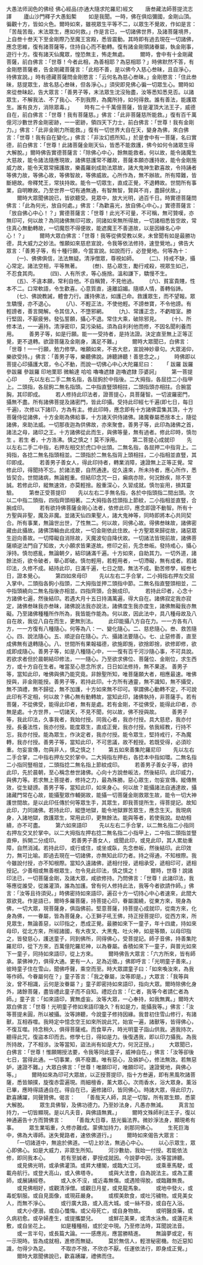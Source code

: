 大愚法师润色的佛经
  佛心經品(亦通大隨求陀羅尼)經文   　　唐叁藏法師菩提流志譯 　　廬山沙門釋子大愚鉛槧  　　如是我聞。一時，佛在俱焰彌國，金剛山頂。徧觀十方，皆如火色。爾時如來，雖視眾生平等不二，以眾生不覺故，作如是言：「苦哉苦哉，末法眾生，應如何救。」作是言已，一切諸佛世界，及諸菩薩境界，上自叁十叁天下至金剛際乃至魔王宮殿，悉皆震動。其時即有過去現在一切諸佛，應念思維，復有諸菩薩等，住持自心而不動轉。復有諸金剛領諸眷屬，執金剛事，遊行十方。復有諸天仙魔眾，惶恐無主，怖走無處。 　　爾時，會中有十金剛藏菩薩，前白佛言：「世尊！今者此相，為善相耶？為惡相耶？」時佛默然不答，有金剛愍菩薩者，告金剛藏菩薩言：「此相不善，是以佛今入慈心叁昧，且自淨心，待佛宣說。」時有德藏菩薩問金剛愍言：「云何名為慈心叁昧。」金剛愍言：「住此叁昧，慈提眾生，故名慈心叁昧，但各淨心。」須臾即見佛心徧一切眾生心。爾時如來從叁昧起，告大眾言：「善男子等，末法眾生沈沒殆盡，汝等悉知悉見否。以諸眾生，不解我法、不了我心、不到我際，為魔所持，如何得救。誰有善法，能護眾生。誰有良方，消除眾毒。」 　　時有二十千萬億菩薩，皆是灌頂大法王子，威德自在，前白佛言：「世尊！我有菩薩慈。」佛言：「此非菩薩慈所能救。」復有百千萬億河沙數世界金剛密跡，一一密跡，領四天下力士，前白佛言：「世尊！我有金剛力。」佛言：「此非金剛力所能救。」復有一切世界大自在天，變身為佛，來白佛言：「世尊！我有自在變化。」佛言：「非汝幻惑所知。」於是會中有一菩薩，名曰實德，前白佛言：「世尊！此諸菩薩金剛天仙，皆悉不能救護，佛今如何令諸眾生得大解脫。」爾時佛告實德菩薩言：「除佛心中心，餘無能救者。何以故，能令諸魔生大慈故，能令諸法隨應現故，諸佛慈護常不離故，菩薩本願亦護持故，能令金剛施威力故，能令天眾常擁護故，樂義羅剎成助法眾故，諸大鬼神生歡喜故，令持誦者等佛力故，等佛心故，等佛智故，等佛威故。心所作為，無不辦故。所有障難，皆斷絕故。帝釋梵王，常扶持故。能令一切眾生，直成正覺，不退轉故。世間所有事業，自明瞭故。乃至世界一切有通無通，有智無智，賢與不肖，盡歸伏故。」 　　爾時大眾聞佛說已，皆欲聽受。見眾中，放大光明，過百千日。時實德菩薩問佛言：「此為何光，放自何處。」佛言：「為歡喜光，放自佛心中心。」實德菩薩言：「放自佛心中心！？」實德菩薩言：「世尊！此光不可量，不可稱，無可贊嘆，亦無印可，何以故？為同諸佛無印可故，同諸如來無所得故，一切諸相悉皆空故，常住真心無動轉故，一切魔怨不得便故，能遮魔王不善道故，以是因緣名心中心！？」 　　爾時大眾白佛言：「世尊！我等從佛受教以來，未曾聞有如是最勝功德，具大威力之妙法。惟願如來慈悲宣說，令我等依法修持，速登覺地。」佛告大眾言：「善男子等，有十種行願，今當宣說。如說而行，必登覺地。何等為十： 　　(一)、佛佛俱信，法法無疑。清淨僧眾，尊視如師。 　　(二)、持戒不缺，攝心常定。諸法空相，平等無著。 　　(叁)、慈心眾生，勵行戒殺，視眾生如己，不忍食其肉。 　　(四)、人有所求，等心施捨。溫和謙下，驕慢不生。  　　(五)、不違本願，常利自他。不自稱贊，不見他過。 　　(六)、貧富貴賤，性本不二。口常軟語，令生歡喜。心意質直，遠離諂媚。隨順人情，善轉俗諦。 　　(七)、佛說教誡，體會力行。護持佛法，如護己命。救護眾生，而不望報。眾生驕慢，亦不退心。 　　(八)、不輕正法，不使他輕。不謗叁寶，不令他謗。有輕謗者，善言開解。令其信入，不墮邪網。 　　(九)、常護正念，不虧暗室。勝行堅固，不厭疲勞。發弘誓願，攝心不退。常住大乘，破除邪見。 　　(十)、所修本法，一一遍持。清淨密印，莫污染結。須為自利利他而修，不因名聞利養而用。 　　善男子等，如是行願。能一一受持者，是持法證。決定直至無上正等正覺，更不退轉。欲證菩薩及金剛身，滿足不難。」 　　爾時大眾聞已，白佛言：「世尊！一一行願，勉力修學。唯願如來，不吝大悲，宣說神妙章句。大眾渴仰，樂欲受持。」佛言：「善男子等，樂聽佛說。諦聽諦聽！善思念之。」 　　時佛即以菩提心印攝護大眾，令心不動，而說一切佛心中心大陀羅尼曰： 　　「 跋羅 跋羅 參跋羅 參跋羅 印地栗耶 微輸達 哈哈 嚕嚕遮隸 迦嚕遮隸 莎婆訶」   　　第一菩提心印 　　先以左右二手二無名指，各屈鉤於中指後。二大拇指，各屈捻二小指甲上。二頭指，各屈鉤二無名指頭。二中指直豎頭相拄，二頭指頭亦相拄。合腕當胸，其印即成。 　　若人修持此印法者，證菩提心，具菩薩智。一切波羅密門，攝無不盡。所有諸佛菩提及諸密門，皆此印攝。受持此印經七千遍(即七日，每日千遍)，次修以下諸印，方為有主。修此印時，應念即有十方諸佛雲集其頂，十方菩薩侍從諸佛，十方金剛為佛給事，十方諸天供侍諸佛。諸魔眷屬悉捨本土，隨從諸佛，來助法威。一切那夜迦為供佛故，亦來聚會。善男子等，此印為諸佛之首，諸法之母，諸印之王。十方諸佛從此而生，與佛等量，無有過者。修此印時，慎勿生 。若生 者，十方浩沸。慎之慎之！莫不淨用。   　　第二菩提心成就印 　　先以左右二手二中指，右押左相交於虎口中出頭。二無名指，各屈押二中指背上。二拇指，各捻二無名指頭相並。二頭指於二無名指背上頭相拄，二小指相並直豎，其印即成。 　　若善男子善女人，得此印持者，轉業消障，速證無上正等正覺。常修此印，得聞持不忘。於諸法要，自然通達。從久遠來，所未持者，應心所作，悉皆契合。世間諸病，無論輕重。但結印念咒一日，癩病亦除，何況餘疾，除不至誠。若修此印，縱無速效，亦莫輕捨。殷重深心，久習成就。慎勿妄用，損其靈驗。   　　第叁正受菩提印 　　先以左右二手無名指，各於中指頭指二間出頭。次以二中指二頭指，四指齊頭相著。二大拇指各捻頭指上節紋，二小指相並直豎，合腕成印。 　　若有欲持佛菩薩金剛心法者，依修此印，應念即證不動智。所有十方聖與非聖，魔及非魔。並諸天仙四果聖人，諸大鬼神等，同時即將本心共同契合。所有事業，無論世出世，了性無二。何以故，同佛心故。得佛叁昧故，諸佛密藏由此攝故。諸佛頂輪由此成故，一切金剛依此住故。十方聖眾來歸從故，諸惡眾生迴向善故。一切障礙自消除故，天魔波旬自降伏故。一切諸法皆現前故，諸佛菩薩順逆法門自了知故，大小願求皆果遂故。修印之前，先念叁皈。發持戒心，攝心淨持。慎勿惑亂，無論朝夕，結印誦滿千遍。十方如來，自助其力。一切外道，諸餘法術，欲令破者，舉心即破。慎勿輕用，若輕用者，一切滯礙，無有成者。若諸印法，久修不成。結持此印，日滿千遍，七日之間，無法不成。勤苦修學，經叁七日，證本覺心。   　　第四如來母印 　　先以左右二手合掌，二小拇指右押左交屈入掌中。二頭指各鉤小指頭，二大拇指並押二頭指中節。二無名指直豎頭相並，二中指頭繞向二無名指後亦相並。四指齊頭，合腕成印。 　　若持此印者，心念十方諸佛七遍，然後結印。若遇大月十五日持滿萬遍，得大自在。諸佛寂定我亦寂定，諸佛叁昧我亦叁昧，諸佛說法我亦說法，諸佛度生我亦度生，諸佛無礙我亦無礙。乃至諸佛種種所作所為，我皆能作能為。何以故，因此法中，具八種母故及八自在故，我從八自在而生，更無別法。 　　此印能攝八方自在力。一一方各有八方，一一方復有八種隨心。何等為八：一、變化隨心。二、慈悲隨心。叁、救苦隨心。四、說法隨心。五、順逆自在隨心。六、攝諸法要隨心。七、止惡修善，直至成佛無有退轉隨心。八、世間所有果報福德，欲施即施，欲捨即捨，欲修即修，欲成即成隨心。善男子等，如是八種隨心中，一一復有百千河沙隨心事，不可具說。若欲求者但於晨朝結印修法，一一隨心。乃至欲求佛位、菩薩位、金剛位，求生西方，或十方自在生者。唯當至心思念所求，日日如法修持，無不果遂。 善男子等，當知此印，唯佛與佛乃能究竟。非餘聖所知，唯菩薩願大者，相應最速。唯佛授與，非金剛能授。善男子等，若持此印。十方所有通靈，無不識知，無不攝受，無不頂禮，無不歸從，無不加護，十方如來無不印可。寧謂佛心動轉不定，不可說此印有不定相，何以故？佛心無有動轉故，當知此印，諸佛執持，非菩薩手。若有菩薩，不從佛受，能得此印者，無有是處。若有金剛，不從佛受，能得此印者，亦無是處。十方世界，一切諸天，不見不聞，何以故，佛不授與故。 　　善男子等，我此印法，久事我者，我始付授。同我心者，我亦付授。具大慈悲，我亦付授。長養法性，我亦付授。能度眾生，直成正覺，我亦付授。依我經教，行持不忘，我亦付授。能為眾生，作決定者，我亦付授。能令眾生，堅持戒行，不為魔轉，我亦付授。善男子等，當知此印，不可思議，故不輕授。若既受得，必須珍重。勿妄宣傳，勿與非人，慎之慎之！   　　第五如來善集陀羅尼印 　　先以左右二手合掌，二中指右押左交於掌中。二大拇指左押右，各捻本中指如環。二無名指二小指同豎相並，二頭指捻二無名指上節紋成印。 　　若善男子善女子等，欲持此印，先於晨朝，至心稱念叁世諸佛。心向十方說叁皈法，然後結印。此印威力，與佛力等。若求無上菩提者，修持之力，最為殊勝。惡心眾生，勿妄宣傳。縱傳無效，從生疑謗。善男子等，當知此印，如來身心。何以故？能攝諸法自通達故，攝諸藏門常在心故，能攝聖眾作輔弼故，能攝一切菩薩金剛救眾生故，能令一切大神護世間故。是以此印任傳於何等眾生手，其眾生，即我菩提所生，得菩提記。故知此印，力同諸佛。若持此印，縱墮地獄，能令地獄罪苦眾生，應念生天。我現病身，入諸地獄，救護眾生，常用此印，更無餘法。能與等者，若使我說。劫劫相續，亦不可盡。   　　第六如來語印 　　先以左右二手合掌，以二無名指二小指同右押左交叉於掌中。以二大拇指左押右捻二無名指二小指甲上，二中指二頭指並豎直伸，拆開二分成印。 　　若善男子善女人，或聞此印，或見此印，其人累劫重障，自然消減。若持此印，或行或住，或坐或臥，先念叁皈，然後結印。此印效力，無可比喻。即過去現在一切諸佛，亦無知此印力者。持之得通，不知根際。我今雖說付授，亦不知根際。當知久遠諸佛，遞相付授，遞相承受，遞相印可，遞相授記。少善相或無善根眾生，勿令見此印法，慎之慎之！ 　　爾時，世尊！說諸印法已，一切菩薩金剛，及諸大眾，咸欲修持。乃問佛言：「世尊！此諸印法，我等應從誰受，從誰灌頂，誰為加護。曾有何人修持此法，我等今者欲請作師。」佛言：「汝等且待須臾。」時佛密持如來語印，遍召十方一切持心中心者速來，此間大眾欲見。作是語已，爾時多羅菩薩，持菩提心印，眷屬圍繞，從東方來，現身為佛，一切大眾，現菩薩身，俱詣佛前。堅意菩薩，持菩提心成就印，從南方來，化身為佛，一一眷屬，皆為菩薩身。心王獅子吼王佛，持正授菩提印，從西方來，所見眾生，無論善惡，以印指之，悉成正覺。最勝如來下一童子，年十四歲，持如來母印，從北方來，所經諸國，有大夜叉、大黑鬼、吐火神，如是等類，以母印指之，皆發慈心，護送童子，同到佛所，同得佛心，受菩提記。師子音佛，持善集陀羅尼印，從下方來，百萬億陀羅尼神，以為眷屬。香積如來下一童子，與普光如來下一童子，同持如來語印，從上方來。 　　爾時佛告大眾言：「六方所來，皆有師承。蒙佛神力，俱得大通。更有一人，足為近徵。」佛即呼言：「光明童子善來。」彼時童子住在雪山，聞佛呼聲，乘空而至。時大眾謂童子曰：「如來喚汝來，為我等作師。今眷屬何在？」童子答言：「我之眷屬，汝等即是。」大眾言：「我等與汝，曾不相識，云何是汝眷屬？」童子即密持如來語印，指向大眾。爾時除佛化身外，諸餘菩薩，盡皆禮此童子而不自知。禮訖白言：「仁者，我等今者請仁者為師。」童子言：「如來語印，實無虛妄。汝等大眾，一心奉持，如我無異。」爾時大眾白佛言：「世尊！光明童子修如來語印幾久？有如是力，能攝我等。」佛言：「汝等菩提未圓，所以被攝。汝等諦聽，今說童子修持因緣。我昔初住雪山修行，有諸 獸，互相吞噬。我時定中憶念空王如來所說此咒，始宣一遍，諸獸等，皆得佛心，不復互噬。持念稍久，俱得菩薩戒。而食草卉，時光明童子詣山供我。適我持次，聽得此咒，復盜本印而去。修學七日，得如是力。後復遇我，即以印力攝我。為我所持故，了不相涉。汝等當知，盜法尚有如是大力，何況正授。」 　　大眾聞已，白佛言：「世尊！惟願賜授法要，令我等同此童子，威神自在。」佛言：「汝等卻後七日，當得此通。一切事業，俱不廢置。唯有惡心，及嫉妒心，修法無效。若無惡妒，速證不難。」大眾白佛言：「世尊！唯願印可，唯願印可。速證覺地，與佛心等。」 　　爾時如來為印可大眾故，以正授菩提印，指十方叁遍，即有黑風吹諸菩薩，悉皆顛撲，旋復赤雲遍現。雨細檀香，薰大眾心。次雨香水，浴大眾身。薰浴已畢，應時得語通自在。得自在已，遍修諸印，皆同佛心。時諸大眾，得此印力，歡喜踴躍，同聲贊佛。偈言： 　　「善哉天人師，具足一切智。所有眾生類，悉蒙大解脫。 　　眾生具佛智，及佛功德力。乃至妙法身，凡愚亦無減。 　　真言加持力，一切皆顯現。是以凡夫音，與佛語無異。」 　　爾時文殊師利法王子，復以神通遍告十方而贊佛言： 　　「善哉大日尊，慈光徧法界。微妙淨法身，顯現希有事。 　　眾生業垢重，久修亦難成。蒙佛加持力，剎那同佛心。 　　生死巨海中，佛為大導師。迷失覺路者，速依佛道行。」 　　爾時如來偈告大眾言： 　　「一切諸道中，無逾於佛道。一切上妙法，無過心中心。 　　以心示眾生，眾心即佛心。如是大威力，非眾生所知。 　　河沙數劫，我始一付授。若能依法修，即同我本心。 　　若有至誠者，夢授成就因。今說夢中因，汝等當諦聽。 　　或見佛光明，或承佛灌頂。或昇大樓閣，或臨大江河。 　　或乘車馬駛，或載舟航行。或登大高山，或入佛塔寺。 　　或與大法會，自為說法主。或為工畫師，或展誦經卷。 　　或入水不沒，或近毒無傷。或遇險得脫，或臨難無畏。 　　或見佛相好，或觀清淨僧。或觀日月星，或見龍馬象。 　　或地中發火，或毒蛇馴服。或自見面像，或現莊嚴身。 　　或楔美飲食，或吐污穢物。或見美女人，而無不淨心。 　　或行廣大路，或入高大城。或一絲不掛，或自在入浴。 　　或大小便溺，或自心懺悔。或父母死亡，或自身物故。 　　或明醫良藥，或久病初愈。或孕婦產生，或提攜嬰兒。 　　或鮮花美果，或清水泳魚。或蓮花未敷，或自坐花上。 　　如是種種相，或於定中現。乃至修法時，耳聞說法音。 　　或一言半句，或長篇大論。一一感應兆，應當勝精進。 　　無論夢或定，有一示現時。皆為成就相，進修而無疑。 　　莫於無信人，輕泄秘密機。勿近惡知識，勿得少為足。 　　不取亦不捨，不欣亦不厭。任運依法行，即身成正覺。」 　　爾時大眾聞佛說已，歡喜踴躍，禮佛而住。 
